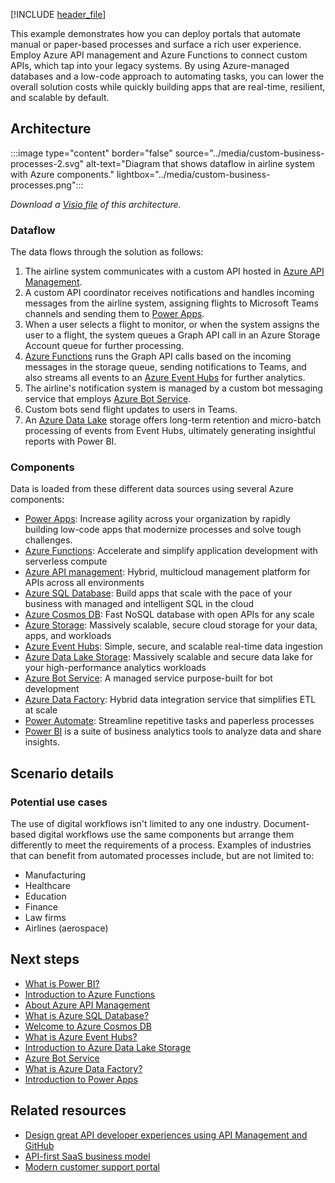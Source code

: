 [!INCLUDE [header_file](../../../includes/sol-idea-header.md)]

This example demonstrates how you can deploy portals that automate manual or paper-based processes and surface a rich user experience. Employ Azure API management and Azure Functions to connect custom APIs, which tap into your legacy systems. By using Azure-managed databases and a low-code approach to automating tasks, you can lower the overall solution costs while quickly building apps that are real-time, resilient, and scalable by default.

## Architecture

:::image type="content" border="false" source="../media/custom-business-processes-2.svg" alt-text="Diagram that shows dataflow in airline system with Azure components." lightbox="../media/custom-business-processes.png":::

*Download a [Visio file](https://arch-center.azureedge.net/custom-business-processes-2.vsdx) of this architecture.*

### Dataflow

The data flows through the solution as follows:

1. The airline system communicates with a custom API hosted in [Azure API Management](/azure/api-management).
1. A custom API coordinator receives notifications and handles incoming messages from the airline system, assigning flights to Microsoft Teams channels and sending them to [Power Apps](/power-apps).
1. When a user selects a flight to monitor, or when the system assigns the user to a flight, the system queues a Graph API call in an Azure Storage Account queue for further processing.
1. [Azure Functions](/azure/azure-functions) runs the Graph API calls based on the incoming messages in the storage queue, sending notifications to Teams, and also streams all events to an [Azure Event Hubs](/azure/event-hubs/) for further analytics.
1. The airline's notification system is managed by a custom bot messaging service that employs [Azure Bot Service](/azure/bot-service).
1. Custom bots send flight updates to users in Teams.
1. An [Azure Data Lake](/azure/storage/blobs/data-lake-storage-introduction) storage offers long-term retention and micro-batch processing of events from Event Hubs, ultimately generating insightful reports with Power BI.

### Components

Data is loaded from these different data sources using several Azure components:

- [Power Apps](https://powerapps.microsoft.com): Increase agility across your organization by rapidly building low-code apps that modernize processes and solve tough challenges.
- [Azure Functions](https://azure.microsoft.com/services/functions): Accelerate and simplify application development with serverless compute
- [Azure API management](https://azure.microsoft.com/services/api-management): Hybrid, multicloud management platform for APIs across all environments
- [Azure SQL Database](https://azure.microsoft.com//services/sql-database): Build apps that scale with the pace of your business with managed and intelligent SQL in the cloud
- [Azure Cosmos DB](https://azure.microsoft.com/services/cosmos-db): Fast NoSQL database with open APIs for any scale
- [Azure Storage](https://azure.microsoft.com/product-categories/storage): Massively scalable, secure cloud storage for your data, apps, and workloads
- [Azure Event Hubs](https://azure.microsoft.com/services/event-hubs): Simple, secure, and scalable real-time data ingestion
- [Azure Data Lake Storage](https://azure.microsoft.com/services/storage/data-lake-storage): Massively scalable and secure data lake for your high-performance analytics workloads
- [Azure Bot Service](https://azure.microsoft.com/services/bot-service): A managed service purpose-built for bot development
- [Azure Data Factory](https://azure.microsoft.com/services/data-factory): Hybrid data integration service that simplifies ETL at scale
- [Power Automate](https://flow.microsoft.com): Streamline repetitive tasks and paperless processes
- [Power BI](https://powerbi.microsoft.com) is a suite of business analytics tools to analyze data and share insights.

## Scenario details

### Potential use cases

The use of digital workflows isn't limited to any one industry. Document-based digital workflows use the same components but arrange them differently to meet the requirements of a process. Examples of industries that can benefit from automated processes include, but are not limited to:

- Manufacturing
- Healthcare
- Education
- Finance
- Law firms
- Airlines (aerospace)

## Next steps

- [What is Power BI?](/power-bi/fundamentals/power-bi-overview)
- [Introduction to Azure Functions](/azure/azure-functions/functions-overview)
- [About Azure API Management](/azure/api-management/api-management-key-concepts)
- [What is Azure SQL Database?](/azure/azure-sql/database/sql-database-paas-overview)
- [Welcome to Azure Cosmos DB](/azure/cosmos-db/introduction)
- [What is Azure Event Hubs?](/azure/event-hubs/event-hubs-about)
- [Introduction to Azure Data Lake Storage](/azure/storage/blobs/data-lake-storage-introduction)
- [Azure Bot Service](/azure/bot-service)
- [What is Azure Data Factory?](/azure/data-factory/introduction)
- [Introduction to Power Apps](/training/modules/introduction-power-apps)

## Related resources

- [Design great API developer experiences using API Management and GitHub](../../example-scenario/web/design-api-developer-experiences-management-github.yml)
- [API-first SaaS business model](./aks-api-first.yml)
- [Modern customer support portal](./modern-customer-support-portal-powered-by-an-agile-business-process.yml)
